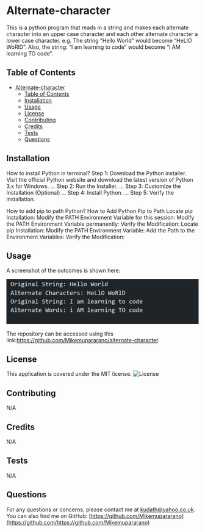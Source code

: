 # Alternate-character
This is a python program that reads in a string and makes each alternate character into an upper case character and each other alternate character a lower case character. e.g. The string “Hello World” would become “HeLlO WoRlD”. Also, the string: “I am learning to code” would become “i AM learning TO code”.


## Table of Contents
- [Alternate-character](#alternate-character)
  - [Table of Contents](#table-of-contents)
  - [Installation](#installation)
  - [Usage](#usage)
  - [License](#license)
  - [Contributing](#contributing)
  - [Credits](#credits)
  - [Tests](#tests)
  - [Questions](#questions)

## Installation
How to install Python in terminal?
Step 1: Download the Python installer. Visit the official Python website and download the latest version of Python 3.x for Windows. ...
Step 2: Run the Installer. ...
Step 3: Customize the Installation (Optional) ...
Step 4: Install Python. ...
Step 5: Verify the installation.

How to add pip to path Python?
How to Add Python Pip to Path
Locate pip Installation:
Modify the PATH Environment Variable for this session:
Modify the PATH Environment Variable permanently:
Verify the Modification:
Locate pip Installation:
Modify the PATH Environment Variable:
Add the Path to the Environment Variables:
Verify the Modification:


## Usage

A screenshot of the outcomes is shown here:

![A screenshot :](./alternate-character-screenshot.png)


The repository can be accessed using this link:https://github.com/Mikemupararano/alternate-character.

## License
This application is covered under the MIT license.
![License](https://img.shields.io/badge/license-MIT-blue.svg)
## Contributing
 N/A

## Credits
N/A
## Tests
N/A

## Questions
For any questions or concerns, please contact me at [kudath@yahoo.co.uk](mailto:kudath@yahoo.co.uk).
You can also find me on GitHub: [https://github.com/Mikemupararano](https://github.com/https://github.com/Mikemupararano)
